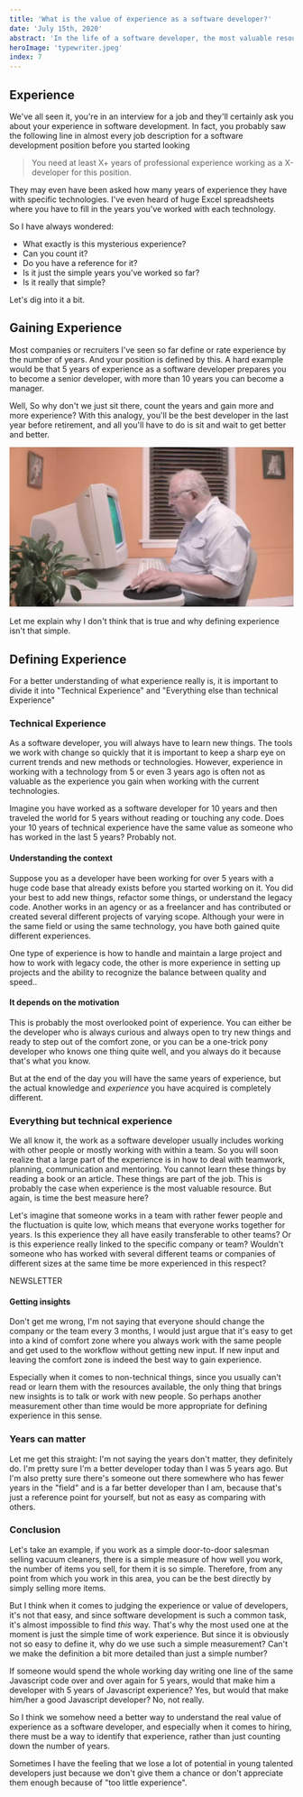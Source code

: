 ```yaml
---
title: 'What is the value of experience as a software developer?'
date: 'July 15th, 2020'
abstract: 'In the life of a software developer, the most valuable resource you have is experience, but what exactly is experience and how can you evaluate it?'
heroImage: 'typewriter.jpeg'
index: 7
---
```


## Experience

We've all seen it, you're in an interview for a job and they'll certainly ask you about your experience in software development. 
In fact, you probably saw the following line in almost every job description for a software development position before you started looking

> You need at least X+ years of professional experience working as a X-developer for this position.

They may even have been asked how many years of experience they have with specific technologies.
I've even heard of huge Excel spreadsheets where you have to fill in the years you've worked with each technology.

So I have always wondered:

- What exactly is this mysterious experience?
- Can you count it?
- Do you have a reference for it?
- Is it just the simple years you've worked so far?
- Is it really that simple?

Let's dig into it a bit.

## Gaining Experience

Most companies or recruiters I've seen so far define or rate experience by the number of years. 
And your position is defined by this. A hard example would be that 5 years of experience as a software developer prepares you to become a senior developer, with more than 10 years you can become a manager.

Well, So why don't we just sit there, count the years and gain more and more experience?
With this analogy, you'll be the best developer in the last year before retirement, and all you'll have to do is sit and wait to get better and better.

![Senior developer](old_man.jpg)

Let me explain why I don't think that is true and why defining experience isn't that simple.

## Defining Experience

For a better understanding of what experience really is, it is important to divide it into "Technical Experience" and "Everything else than technical Experience"

### Technical Experience

As a software developer, you will always have to learn new things. The tools we work with change so quickly that it is important to keep a sharp eye on current trends and new methods or technologies. However, experience in working with a technology from 5 or even 3 years ago is often not as valuable as the experience you gain when working with the current technologies.

Imagine you have worked as a software developer for 10 years and then traveled the world for 5 years without reading or touching any code. Does your 10 years of technical experience have the same value as someone who has worked in the last 5 years? Probably not.

#### Understanding the context

Suppose you as a developer have been working for over 5 years with a huge code base that already exists before you started working on it. You did your best to add new things, refactor some things, or understand the legacy code.
Another works in an agency or as a freelancer and has contributed or created several different projects of varying scope. Although your were in the same field or using the same technology, you have both gained quite different experiences.

One type of experience is how to handle and maintain a large project and how to work with legacy code, the other is more experience in setting up projects and the ability to recognize the balance between quality and speed..

#### It depends on the motivation

This is probably the most overlooked point of experience.
You can either be the developer who is always curious and always open to try new things and ready to step out of the comfort zone, or you can be a one-trick pony developer who knows one thing quite well, and you always do it because that's what you know.

But at the end of the day you will have the same years of experience, but the actual knowledge and _experience_ you have acquired is completely different.

### Everything but technical experience

We all know it, the work as a software developer usually includes working with other people or mostly working with within a team. So you will soon realize that a large part of the experience is in how to deal with teamwork, planning, communication and mentoring. You cannot learn these things by reading a book or an article. These things are part of the job. This is probably the case when experience is the most valuable resource. But again, is time the best measure here?

Let's imagine that someone works in a team with rather fewer people and the fluctuation is quite low, which means that everyone works together for years. Is this experience they all have easily transferable to other teams? Or is this experience really linked to the specific company or team?
Wouldn't someone who has worked with several different teams or companies of different sizes at the same time be more experienced in this respect?

NEWSLETTER

#### Getting insights

Don't get me wrong, I'm not saying that everyone should change the company or the team every 3 months, I would just argue that it's easy to get into a kind of comfort zone where you always work with the same people and get used to the workflow without getting new input. If new input and leaving the comfort zone is indeed the best way to gain experience.

Especially when it comes to non-technical things, since you usually can't read or learn them with the resources available, the only thing that brings new insights is to talk or work with new people. So perhaps another measurement other than time would be more appropriate for defining experience in this sense.

### Years can matter

Let me get this straight: I'm not saying the years don't matter, they definitely do. I'm pretty sure I'm a better developer today than I was 5 years ago.
But I'm also pretty sure there's someone out there somewhere who has fewer years in the "field" and is a far better developer than I am, because that's just a reference point for yourself, but not as easy as comparing with others.

### Conclusion

Let's take an example, if you work as a simple door-to-door salesman selling vacuum cleaners, there is a simple measure of how well you work, the number of items you sell, for them it is so simple. Therefore, from any point from which you work in this area, you can be the best directly by simply selling more items.

But I think when it comes to judging the experience or value of developers, it's not that easy, and since software development is such a common task, it's almost impossible to find _this_ way.
That's why the most used one at the moment is just the simple time of work experience.
But since it is obviously not so easy to define it, why do we use such a simple measurement? Can't we make the definition a bit more detailed than just a simple number?

If someone would spend the whole working day writing one line of the same Javascript code over and over again for 5 years, would that make him a developer with 5 years of Javascript experience?
Yes, but would that make him/her a good Javascript developer?
No, not really.

So I think we somehow need a better way to understand the real value of experience as a software developer, and especially when it comes to hiring, there must be a way to identify that experience, rather than just counting down the number of years.

Sometimes I have the feeling that we lose a lot of potential in young talented developers just because we don't give them a chance or don't appreciate them enough because of "too little experience".
